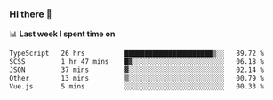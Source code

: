 ### Hi there 👋

<!--
**DBvc/DBvc** is a ✨ _special_ ✨ repository because its `README.md` (this file) appears on your GitHub profile.

Here are some ideas to get you started:

- 🔭 I’m currently working on ...
- 🌱 I’m currently learning ...
- 👯 I’m looking to collaborate on ...
- 🤔 I’m looking for help with ...
- 💬 Ask me about ...
- 📫 How to reach me: ...
- 😄 Pronouns: ...
- ⚡ Fun fact: ...
-->

📊 **Last week I spent time on**
<!--START_SECTION:waka-->

```txt
TypeScript   26 hrs          ██████████████████████▒░░   89.72 %
SCSS         1 hr 47 mins    █▓░░░░░░░░░░░░░░░░░░░░░░░   06.18 %
JSON         37 mins         ▓░░░░░░░░░░░░░░░░░░░░░░░░   02.14 %
Other        13 mins         ▒░░░░░░░░░░░░░░░░░░░░░░░░   00.79 %
Vue.js       5 mins          ░░░░░░░░░░░░░░░░░░░░░░░░░   00.33 %
```

<!--END_SECTION:waka-->
